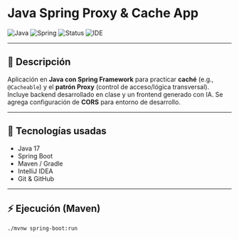 # Java Spring Proxy & Cache App

![Java](https://img.shields.io/badge/Java-17-orange)
![Spring](https://img.shields.io/badge/Spring-Boot-brightgreen)
![Status](https://img.shields.io/badge/Project-Academic-blue)
![IDE](https://img.shields.io/badge/IDE-IntelliJ%20IDEA-purple)

---

## 📌 Descripción
Aplicación en **Java con Spring Framework** para practicar **caché** (e.g., `@Cacheable`) y el **patrón Proxy** (control de acceso/lógica transversal).  
Incluye backend desarrollado en clase y un frontend generado con IA. Se agrega configuración de **CORS** para entorno de desarrollo.

---

## 🚀 Tecnologías usadas
- Java 17
- Spring Boot
- Maven / Gradle
- IntelliJ IDEA
- Git & GitHub

---

## ⚡ Ejecución (Maven)
```bash
./mvnw spring-boot:run

